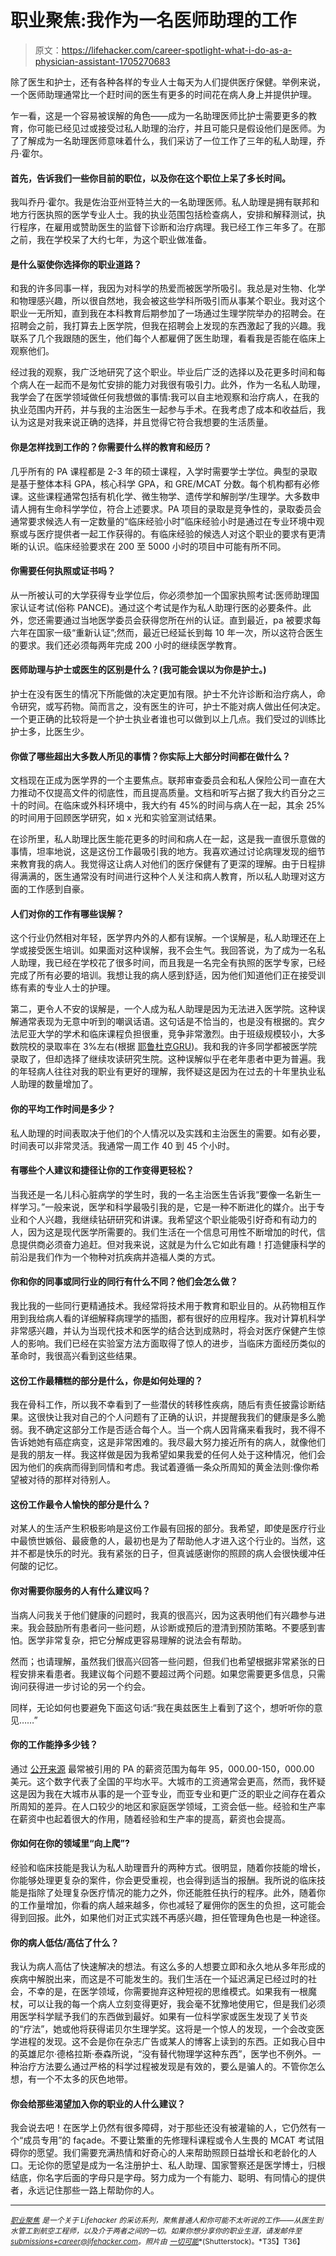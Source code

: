 # 职业聚焦:我作为一名医师助理的工作

> 原文：<https://lifehacker.com/career-spotlight-what-i-do-as-a-physician-assistant-1705270683>

除了医生和护士，还有各种各样的专业人士每天为人们提供医疗保健。举例来说，一个医师助理通常比一个赶时间的医生有更多的时间花在病人身上并提供护理。



乍一看，这是一个容易被误解的角色——成为一名助理医师比护士需要更多的教育，你可能已经见过或接受过私人助理的治疗，并且可能只是假设他们是医师。为了了解成为一名助理医师意味着什么，我们采访了一位工作了三年的私人助理，乔丹·霍尔。

#### 首先，告诉我们一些你目前的职位，以及你在这个职位上呆了多长时间。

我叫乔丹·霍尔。我是佐治亚州亚特兰大的一名助理医师。私人助理是拥有联邦和地方行医执照的医学专业人士。我的执业范围包括检查病人，安排和解释测试，执行程序，在雇用或赞助医生的监督下诊断和治疗病理。我已经工作三年多了。在那之前，我在学校呆了大约七年，为这个职业做准备。

#### 是什么驱使你选择你的职业道路？

和我的许多同事一样，我因为对科学的热爱而被医学所吸引。我总是对生物、化学和物理感兴趣，所以很自然地，我会被这些学科所吸引而从事某个职业。我对这个职业一无所知，直到我在本科教育后期参加了一场通过生理学院举办的招聘会。在招聘会之前，我打算去上医学院，但我在招聘会上发现的东西激起了我的兴趣。我联系了几个我跟随的医生，他们每个人都雇佣了医生助理，看看我是否能在临床上观察他们。

经过我的观察，我广泛地研究了这个职业。毕业后广泛的选择以及花更多时间和每个病人在一起而不是匆忙安排的能力对我很有吸引力。此外，作为一名私人助理，我学会了在医学领域做任何我想做的事情:我可以自主地观察和治疗病人，在我的执业范围内开药，并与我的主治医生一起参与手术。在我考虑了成本和收益后，我认为这是对我来说正确的选择，并且觉得它符合我想要的生活质量。

#### 你是怎样找到工作的？你需要什么样的教育和经历？

几乎所有的 PA 课程都是 2-3 年的硕士课程，入学时需要学士学位。典型的录取是基于整体本科 GPA，核心科学 GPA，和 GRE/MCAT 分数。每个机构都有必修课。这些课程通常包括有机化学、微生物学、遗传学和解剖学/生理学。大多数申请人拥有生命科学学位，符合上述要求。PA 项目的录取是竞争性的，录取委员会通常要求候选人有一定数量的“临床经验小时”临床经验小时是通过在专业环境中观察或与医疗提供者一起工作获得的。有临床经验的候选人对这个职业的要求有更清晰的认识。临床经验要求在 200 至 5000 小时的项目中可能有所不同。

#### 你需要任何执照或证书吗？

从一所被认可的大学获得专业学位后，你必须参加一个国家执照考试:医师助理国家认证考试(俗称 PANCE)。通过这个考试是作为私人助理行医的必要条件。此外，您还需要通过当地医学委员会获得您所在州的认证。直到最近，pa 被要求每六年在国家一级“重新认证”;然而，最近已经延长到每 10 年一次，所以这符合医生的要求。我们还必须每两年完成 200 小时的继续医学教育。

#### 医师助理与护士或医生的区别是什么？(我可能会误以为你是护士。)

护士在没有医生的情况下所能做的决定更加有限。护士不允许诊断和治疗病人，命令研究，或写药物。简而言之，没有医生的许可，护士不能对病人做出任何决定。一个更正确的比较将是一个护士执业者谁也可以做到以上几点。我们受过的训练比护士多，比医生少。

#### 你做了哪些超出大多数人所见的事情？你实际上大部分时间都在做什么？

文档现在正成为医学界的一个主要焦点。联邦审查委员会和私人保险公司一直在大力推动不仅提高文件的彻底性，而且提高质量。文档和听写占据了我大约百分之三十的时间。在临床或外科环境中，我大约有 45%的时间与病人在一起，其余 25%的时间用于回顾医学研究，如 x 光和实验室测试结果。

在诊所里，私人助理比医生能花更多的时间和病人在一起，这是我一直很乐意做的事情，坦率地说，这是这份工作最吸引我的地方。我喜欢通过讨论病理发现的细节来教育我的病人。我觉得这让病人对他们的医疗保健有了更深的理解。由于日程排得满满的，医生通常没有时间进行这种个人关注和病人教育，所以私人助理对这方面的工作感到自豪。

#### 人们对你的工作有哪些误解？

这个行业仍然相对年轻，医学界内外的人都有误解。一个误解是，私人助理还在上学或接受医生培训。如果面对这种误解，我不会生气。我回答说，为了成为一名私人助理，我已经在学校花了很多时间，而且我是一名完全有执照的医学专家，已经完成了所有必要的培训。我想让我的病人感到舒适，因为他们知道他们正在接受训练有素的专业人士的护理。

第二，更令人不安的误解是，一个人成为私人助理是因为无法进入医学院。这种误解通常表现为无意中听到的嘲讽话语。这句话是不恰当的，也是没有根据的。宾夕法尼亚大学的学术和临床课程负担很重，竞争非常激烈。由于班级规模较小，大多数院校的录取率在 3%左右(根据 [耶鲁](http://www.paprogram.yale.edu/admissions/statistics.aspx)[杜克](http://paprogram.mc.duke.edu/Admissions/)[GRU](http://www.gru.edu/alliedhealth/pa/admissions.php))。我和我的许多同学都被医学院录取了，但却选择了继续攻读研究生院。这种误解似乎在老年患者中更为普遍。我的年轻病人往往对我的职业有更好的理解，我怀疑这是因为在过去的十年里执业私人助理的数量增加了。

#### 你的平均工作时间是多少？

私人助理的时间表取决于他们的个人情况以及实践和主治医生的需要。如有必要，时间表可以非常灵活。我通常一周工作 40 到 45 个小时。

#### 有哪些个人建议和捷径让你的工作变得更轻松？

当我还是一名儿科心脏病学的学生时，我的一名主治医生告诉我“要像一名新生一样学习。”一般来说，医学和科学最吸引我的是，它是一种不断进化的媒介。出于专业和个人兴趣，我继续钻研研究和讲课。我希望这个职业能吸引好奇和有动力的人，因为这是现代医学所需要的。我们生活在一个信息可用性不断增加的时代，信息提供商必须奋力追赶。但对我来说，这就是为什么它如此有趣！打造健康科学的前沿是我们作为一个物种对抗疾病并造福人类的方式。

#### 你和你的同事或同行业的同行有什么不同？他们会怎么做？

我比我的一些同行更精通技术。我经常将技术用于教育和职业目的。从药物相互作用到我给病人看的详细解释病理学的插图，都有很好的应用程序。我对计算机科学非常感兴趣，并认为当现代技术和医学的结合达到成熟时，将会对医疗保健产生惊人的影响。我们已经在实验室方法方面取得了惊人的进步，当临床方面经历类似的革命时，我很高兴看到这些结果。

#### 这份工作最糟糕的部分是什么，你是如何处理的？

我在骨科工作，所以我不幸看到了一些潜伏的转移性疾病，随后有责任披露诊断结果。这很快让我对自己的个人问题有了正确的认识，并提醒我我们的健康是多么脆弱。我不确定这部分工作是否适合每个人。当一个病人因背痛来看我时，我不得不告诉她她有癌症病变，这是非常困难的。我尽最大努力接近所有的病人，就像他们是我的朋友一样。我这样做是因为我希望如果我爱的任何人处于这种情况，他们会因为他们的疾病而得到同情和考虑。我试着遵循一条众所周知的黄金法则:像你希望被对待的那样对待别人。

#### 这份工作最令人愉快的部分是什么？

对某人的生活产生积极影响是这份工作最有回报的部分。我希望，即使是医疗行业中最愤世嫉俗、最疲惫的人，最初也是为了帮助他人才进入这个行业的。当然，这并不都是快乐的时光。我有紧张的日子，但真诚感谢你的照顾的病人会很快缓冲任何酸的记忆。

#### 你对需要你服务的人有什么建议吗？

当病人问我关于他们健康的问题时，我真的很高兴，因为这表明他们有兴趣参与进来。我会鼓励所有患者问一些问题，从诊断或预后的澄清到预防策略。不要感到害怕。医学非常复杂，把它分解成更容易理解的说法会有帮助。

然而；也请理解，虽然我们很高兴回答一些问题，但我们也希望根据非常紧张的日程安排来看患者。我建议每个问题不要超过两个问题。如果您需要更多信息，只需询问获得进一步讨论的另一个约会。

同样，无论如何也要避免下面这句话:“我在奥兹医生上看到了这个，想听听你的意见……”

#### 你的工作能挣多少钱？

通过 [公开来源](http://www.pasconnect.org/slideshow-highlights-of-the-2013-aapa-salary-report/) 最常被引用的 PA 的薪资范围为每年 95，000.00-150，000.00 美元。这个数字代表了全国的平均水平。大城市的工资通常会更高，然而，我怀疑这是因为我在大城市从事的是一个亚专业，而亚专业和更广泛的职业之间存在着众所周知的差异。在人口较少的地区和家庭医学领域，工资会低一些。经验和生产率在薪资中也起着很大的作用，随着经验和生产率的提高，薪资也会提高。

#### 你如何在你的领域里“向上爬”?

经验和临床技能是我认为私人助理晋升的两种方式。很明显，随着你技能的增长，你能够处理更复杂的案件，你会更受重视，也会得到适当的报酬。我所说的临床技能是指除了处理复杂医疗情况的能力之外，你还能胜任执行的程序。此外，随着你的工作量增加，你看的病人越来越多，你也减轻了雇佣你的医生的负担，这可能会得到回报。此外，如果他们对正式实践不再感兴趣，担任管理角色也是一种途径。

#### 你的病人低估/高估了什么？

我认为病人高估了快速解决的想法。有这么多的人想要立即和永久地从多年形成的疾病中解脱出来，而这是不可能发生的。我们生活在一个延迟满足已经过时的社会，不幸的是，在医学领域，你需要抛弃这种短视的思维模式。如果我有一根魔杖，可以让我的每一个病人立刻变得更好，我会毫不犹豫地使用它，但是我们必须用医学科学赋予我们的东西做到最好。如果有一位科学家或医生发现了关节炎的“疗法”，她或他将获得诺贝尔生理学奖。这将是一个惊人的发现，一个会改变医学进程的发现。这不会是你在杂志广告或某人的博客上读到的东西。正如我心目中的英雄尼尔·德格拉斯·泰森所说，“没有替代物理学这种东西”，医学也不例外。一种治疗方法要么通过严格的科学过程被发现是有效的，要么是骗人的。不管你怎么想，有一个不太多的灰色地带。

#### 你会给那些渴望加入你的职业的人什么建议？

我会说去吧！在医学上仍然有很多障碍，对于那些还没有被灌输的人，它仍然有一个“成员专用”的 façade。不要让繁重的先修理科课程或令人生畏的 MCAT 考试阻碍你的愿望。我们需要充满热情和好奇心的人来帮助照顾日益增长和老龄化的人口。无论你的愿望是成为一名注册护士、私人助理、国家警察还是医学博士，归根结底，你名字后面的字母只是字母。努力成为一个有能力、聪明、有同情心的提供者，永远记住那些一路上帮助你的人。

* * *

[<small>*职业聚焦*</small>](http://lifehacker.com/tag/career-spotlight) <small>*是一个关于 Lifehacker 的采访系列，聚焦普通人和你可能不太听说的工作——从医生到水管工到航空工程师，以及介于两者之间的一切。如果你想分享你的职业生涯，请发邮件至*</small>[<small>*submissions+career@lifehacker.com*</small>](mailto:submissions+career@lifehacker.com)<small>*。照片由*</small> [<small>*一切可能*</small>](http://www.shutterstock.com/pic-127496186/stock-photo-success-smart-medical-doctor-working-with-operating-room.html)<small>*(Shutterstock)。*T35】T36】</small>